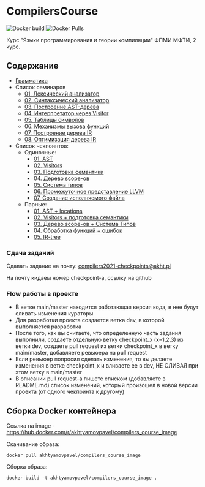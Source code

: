 # CompilersCourse

![Docker build](https://img.shields.io/docker/cloud/build/akhtyamovpavel/compilers_course_image) ![Docker Pulls](https://img.shields.io/docker/pulls/akhtyamovpavel/compilers_course_image)

Курс "Языки программирования и теории компиляции" ФПМИ МФТИ, 2 курс.

## Содержание

* [Грамматика](/reqs-draft.md)
* Список семинаров
    - [01. Лексический анализатор](/01-scanners)
    - [02. Синтаксический анализатор](/02-parsers)
    - [03. Построение AST-дерева](/03-parsers-with-ast)
    - [04. Интерпретатор через Visitor](/04-visitors)
    - [05. Таблицы символов](/05-variable-scopes)
    - [06. Механизмы вызова функций](/06-function-calls)
    - [07. Построение дерева IR](/07-irtree-build)
    - [08. Оптимизация дерева IR](/08-irtree-optimizations)
* Список чекпоинтов:
    * Одиночные:
        - [01. AST](/milestones/milestones-2021/01-ast.md)
        - [02. Visitors](/milestones/milestones-2021/02-visitors.md)
        - [03. Подготовка семантики](/milestones/milestones-2021/03-one-symbols.md)
        - [04. Дерево scope-ов](/milestones/milestones-2021/04-scope-tree.md)
        - [05. Система типов](/milestones/milestones-2021/05-one-type-checking.md)
        - [06. Промежуточное представление LLVM](/milestones/milestones-2021/06-one-llvm-IR.md)
        - [07. Создание исполняемого файла](/milestones/milestones-2021/07-one-llvm-executable.md)
    * Парные:
        - [01. AST + locations](/milestones/milestones-2021/01-ast.md)
        - [02. Visitors + подготовка семантики](/milestones/milestones-2021/02-visitors-table.md)
        - [03. Дерево scope-ов + Система Типов](/milestones/milestones-2021/03-pair-symbol-table-types.md)
        - [04. Обработка функций + ошибок](/milestones/milestones-2021/04-pair-functions-errors.md)
        - [05. IR-tree](/milestones/milestones-2021/05-pair-ir-builder.md)
    

### Сдача заданий
Сдавать задание на почту: compilers2021-checkpoints@akht.pl

На почту кидаем номер checkpoint-a, ссылку на github

### Flow работы в проекте

* В ветке main/master находится работающая версия кода, в нее будут сливать изменения кураторы
* Для разработки проекта создается ветка dev, в которой выполняется разработка
* После того, как вы считаете, что определенную часть задания выполнили, создаете отдельную ветку checkpoint_x (x=1,2,3) из ветки dev, создаете pull request из ветки checkpoint_x в ветку main/master, добавляете ревьюера на pull request
* Если ревьюер попросил сделать изменения, то вы делаете изменения в ветке checkpoint_x и вливаете ее в dev, НЕ СЛИВАЯ при этом ветку в main/master
* В описании pull request-а пишете списком (добавляете в README.md) список изменений, который произошел в новой версии проекта (от одного чекпоинта к другому)


## Сборка Docker контейнера
Ссылка на image - https://hub.docker.com/r/akhtyamovpavel/compilers_course_image

Скачивание образа:
```
docker pull akhtyamovpavel/compilers_course_image
```
Сборка образа:
```
docker build -t akhtyamovpavel/compilers_course_image .
```
